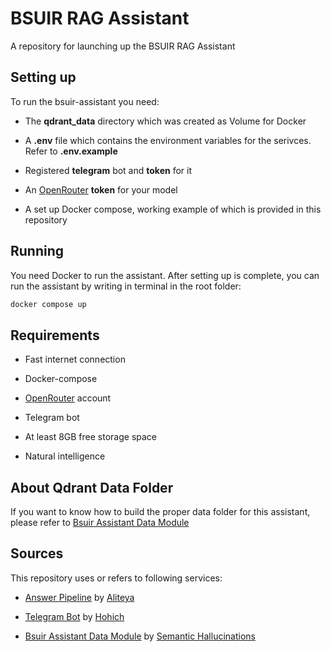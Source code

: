 # BSUIR RAG Assistant
A repository for launching up the BSUIR RAG Assistant

## Setting up

To run the bsuir-assistant you need:
* The __qdrant_data__ directory which was created as Volume for Docker

* A __.env__ file which contains the environment variables for the serivces. Refer to __.env.example__

* Registered __telegram__ bot and __token__ for it

* An [OpenRouter](https://openrouter.ai/) __token__ for your model

* A set up Docker compose, working example of which is provided in this repository

## Running

You need Docker to run the assistant. After setting up is complete, you can run the assistant by writing in terminal in the root folder:

```bash
docker compose up
``` 

## Requirements

* Fast internet connection

* Docker-compose

* [OpenRouter](https://openrouter.ai/) account

* Telegram bot

* At least 8GB free storage space

* Natural intelligence

## About Qdrant Data Folder

If you want to know how to build the proper data folder for this assistant, please refer to [Bsuir Assistant Data Module](https://github.com/semantic-hallucinations/bsuir-helper-data)

## Sources
This repository uses or refers to following services:

* [Answer Pipeline](https://github.com/semantic-hallucinations/answer_pipeline) by [Aliteya](https://github.com/Aliteya)

* [Telegram Bot](https://github.com/semantic-hallucinations/bsuir-helper-bot) by [Hohich](https://github.com/Hohichh)

* [Bsuir Assistant Data Module](https://github.com/semantic-hallucinations/bsuir-helper-data) by [Semantic Hallucinations](https://github.com/semantic-hallucinations)